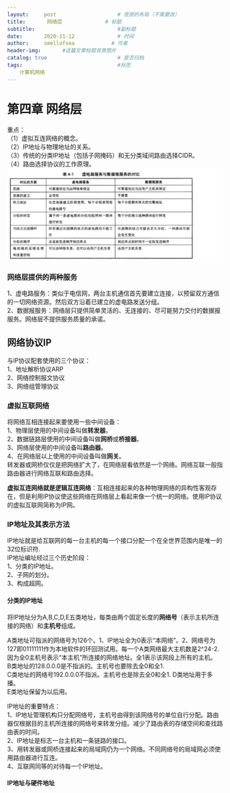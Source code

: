 ```yaml
---
layout:     post                    # 使用的布局（不需要改）
title:       网络层              # 标题 
subtitle:                           #副标题
date:       2020-11-12              # 时间
author:     smellofsea            # 作者
header-img:       #这篇文章标题背景图片
catalog: true                       # 是否归档
tags:                               #标签
    计算机网络
---
```


# 第四章 网络层
重点：  
（1）虚拟互连网络的概念。  
（2）IP地址与物理地址的关系。  
（3）传统的分类IP地址（包括子网掩码）和无分类域间路由选择CIDR。  
（4）路由选择协议的工作原理。
![Image](https://github.com/smellofsea/smellofsea.github.io/blob/master/Img/%E8%99%9A%E7%94%B5%E8%B7%AF%E5%92%8C%E6%95%B0%E6%8D%AE%E6%8A%A5.png)

### 网络层提供的两种服务
1、虚电路服务：类似于电信网，两台主机通信首先要建立连接，以预留双方通信的一切网络资源。然后双方沿着已建立的虚电路发送分组。  
2、数据报服务：网络层只提供简单灵活的、无连接的、尽可能努力交付的数据报服务。网络层不提供服务质量的承诺。
## 网络协议IP
与IP协议配套使用的三个协议：  
1、地址解析协议ARP  
2、网络控制报文协议  
3、网络组管理协议  
### 虚拟互联网络
将网络互相连接起来要使用一些中间设备：  
1、物理层使用的中间设备叫做**转发器**。  
2、数据链路层使用的中间设备叫做**网桥**或**桥接器**。  
3、网络层使用的中间设备叫**路由器**。  
4、在网络层以上使用的中间设备叫做**网关**。  
转发器或网桥仅仅是把网络扩大了，在网络层看依然是一个网络。网络互联一般指路由器进行网络互联和路由选择。  

**虚拟互连网络就是逻辑互连网络**：互相连接起来的各种物理网络的异构性客观存在，但是利用IP协议使这些网络在网络层上看起来像一个统一的网络。使用IP协议的虚拟互联网简称为IP网。

### IP地址及其表示方法
IP地址就是给互联网的每一台主机的每一个接口分配一个在全世界范围内是唯一的32位标识符.  
IP地址编址经过三个历史阶段：  
1、分类的IP地址。  
2、子网的划分。  
3、构成超网。  
#### 分类的IP地址
将IP地址分为A,B,C,D,E五类地址，每类由两个固定长度的**网络号**（表示主机所连接的网络）和**主机号**组成。  

A类地址可指派的网络号为126个。1、IP地址全为0表示“本网络”。2、网络号为127即01111111作为本地软件的环回测试用。每一个A类网络最大主机数是2^24-2.因为全0主机号表示“本主机”所连接的网络地址。全1表示该网段上所有的主机。  
B类地址的128.0.0.0是不指派的。主机号也要除去全0和全1.  
C类地址的网络号192.0.0.0不指派。主机号也是除去全0和全1.
D类地址用于多播。  
E类地址保留为以后用。  

IP地址的重要特点：  
1、IP地址管理机构只分配网络号，主机号由得到该网络号的单位自行分配。路由器仅根据目的主机所连接的网络号来转发分组。减少了路由表的存储空间和查找路由表的时间。  
2、IP地址是标志一台主机和一条链路的接口。  
3、用转发器或网桥连接起来的局域网仍为一个网络。不同网络号的局域网必须使用路由器进行互连。  
4、互联网同等的对待每一个IP地址。
#### IP地址与硬件地址


